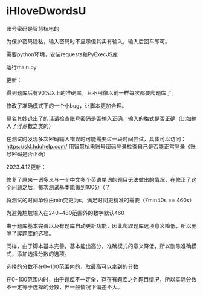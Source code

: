 # iHloveDwordsU

账号密码是智慧杭电的

为保护密码隐私，输入密码时不显示但其实有输入，输入后回车即可。

需要python环境，安装requests和PyExecJS库

运行main.py



更新：

得到题库后有90%以上的准确率，且不用像以前一样每次都要爬题库了。

修改了准确模式下的一个小bug，让脚本更加合理。

莫名其妙退出了的话请检查账号密码是否输入正确，输入的格式是否正确（比如输入了浮点数之类的）

在测试时发现多次密码输入错误时可能需要过一段时间尝试，具体可以访问：https://skl.hduhelp.com/ 用智慧杭电账号密码登录检查自己是否能正常登录（账号密码是否正确）



2023.4.12更新：

修复了原来一词多义与一个中文多个英语单词的题目无法做出的情况，在修正了这个问题之后，每次测试基本能做到100分（？

将测试的时间单位由min变更为s，满足时间更精准的需要（7min40s == 460s）

为避免尴尬输入在240~480范围外的数字默认460



由于题库基本完善以及有题库自动更新功能，因此爬取题库选项意义降低，所以删除了爬题库的选项。

同样，由于脚本基本完善，基本能出高分，准确模式的意义降低，所以删除准确模式，添加选择分数的选项。



选择的分数不在0~100范围内的，取最高可以拿到的分数

在0~100范围内时，由于题库不一定全，存在有题库之外题目情况，所以实际分数不一定等于选择的分数，但一般情况下偏差不大。



